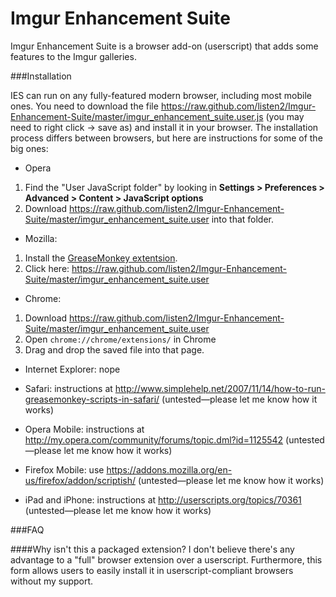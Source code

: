 Imgur Enhancement Suite
=======================

Imgur Enhancement Suite is a browser add-on (userscript) that adds some features to the Imgur galleries.

###Installation

IES can run on any fully-featured modern browser, including most mobile ones. You need to download the file https://raw.github.com/listen2/Imgur-Enhancement-Suite/master/imgur_enhancement_suite.user.js (you may need to right click -> save as) and install it in your browser. The installation process differs between browsers, but here are instructions for some of the big ones:

* Opera
 1. Find the "User JavaScript folder" by looking in **Settings > Preferences > Advanced > Content > JavaScript options**
 2. Download https://raw.github.com/listen2/Imgur-Enhancement-Suite/master/imgur_enhancement_suite.user into that folder.

* Mozilla:
 1. Install the [GreaseMonkey extentsion](https://addons.mozilla.org/en-US/firefox/addon/greasemonkey/).
 2. Click here: https://raw.github.com/listen2/Imgur-Enhancement-Suite/master/imgur_enhancement_suite.user

* Chrome:
 1. Download https://raw.github.com/listen2/Imgur-Enhancement-Suite/master/imgur_enhancement_suite.user
 2. Open ``chrome://chrome/extensions/`` in Chrome
 3. Drag and drop the saved file into that page.

* Internet Explorer: nope

* Safari: instructions at http://www.simplehelp.net/2007/11/14/how-to-run-greasemonkey-scripts-in-safari/ (untested—please let me know how it works)

* Opera Mobile: instructions at http://my.opera.com/community/forums/topic.dml?id=1125542 (untested—please let me know how it works)

* Firefox Mobile: use https://addons.mozilla.org/en-us/firefox/addon/scriptish/ (untested—please let me know how it works)

* iPad and iPhone: instructions at http://userscripts.org/topics/70361 (untested—please let me know how it works)

###FAQ

####Why isn't this a packaged extension?
I don't believe there's any advantage to a "full" browser extension over a userscript. Furthermore, this form allows users to easily install it in userscript-compliant browsers without my support.
